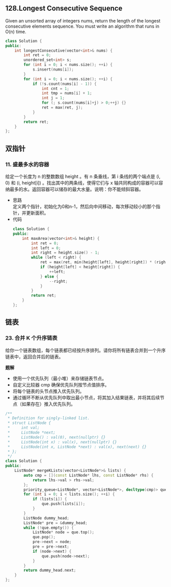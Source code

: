 ## 128.Longest Consecutive Sequence

Given an unsorted array of integers nums, return the length of the longest consecutive elements sequence.
You must write an algorithm that runs in O(n) time.

```c++
class Solution {
public:
    int longestConsecutive(vector<int>& nums) {
        int ret = 0;
        unordered_set<int> s;
        for (int i = 0; i < nums.size(); ++i) {
            s.insert(nums[i]);
        }
        for (int i = 0; i < nums.size(); ++i) {
            if (!s.count(nums[i] - 1)) {
                int cnt = 1; 
                int tmp = nums[i] + 1;
                int j = 1;
                for (; s.count(nums[i]+j) > 0;++j) {}
                ret = max(ret, j);
            }
        }
        return ret;
    }
};
```

## 双指针

### 11. 盛最多水的容器

给定一个长度为 n 的整数数组 height 。有 n 条垂线，第 i 条线的两个端点是 (i, 0) 和 (i, height[i]) 。找出其中的两条线，使得它们与 x 轴共同构成的容器可以容纳最多的水。返回容器可以储存的最大水量。说明：你不能倾斜容器。

* 思路  
定义两个指针，初始化为0和n-1，然后向中间移动，每次移动较小的那个指针，并更新面积。
* 代码
    ```c++
    class Solution {
    public:
        int maxArea(vector<int>& height) {
            int ret = 0;
            int left = 0;
            int right = height.size() - 1;
            while (left < right) { 
                ret = max(ret, min(height[left], height[right]) * (right-left));
                if (height[left] < height[right]) {
                    ++left;
                } else {
                    --right;
                }
            }
            return ret;
        }
    };
    ```

## 链表
### 23. 合并 K 个升序链表
给你一个链表数组，每个链表都已经按升序排列。请你将所有链表合并到一个升序链表中，返回合并后的链表。

**题解**

* 使用一个优先队列（最小堆）来存储链表节点。
* 自定义比较器 cmp 确保优先队列按节点值排序。
* 将每个链表的头节点推入优先队列。
* 通过循环不断从优先队列中取出最小节点，将其加入结果链表，并将其后续节点（如果存在）推入优先队列。

```c++
/**
 * Definition for singly-linked list.
 * struct ListNode {
 *     int val;
 *     ListNode *next;
 *     ListNode() : val(0), next(nullptr) {}
 *     ListNode(int x) : val(x), next(nullptr) {}
 *     ListNode(int x, ListNode *next) : val(x), next(next) {}
 * };
 */
class Solution {
public:
    ListNode* mergeKLists(vector<ListNode*>& lists) {
        auto cmp = [](const ListNode* lhs, const ListNode* rhs) {
            return lhs->val > rhs->val;
        };
        priority_queue<ListNode*, vector<ListNode*>, decltype(cmp)> que(cmp);
        for (int i = 0; i < lists.size(); ++i) {
            if (lists[i]) {
                que.push(lists[i]);
            }
        }
        ListNode dummy_head;
        ListNode* pre = &dummy_head;
        while (!que.empty()) {
            ListNode* node = que.top();
            que.pop();
            pre->next = node;
            pre = pre->next;
            if (node->next) {
                que.push(node->next);
            }
        }
        return dummy_head.next;
    }
};
```